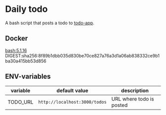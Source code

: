 # Daily todo
A bash script that posts a todo to [todo-app](../todo-app/).

## Docker
[bash:5.1.16](https://hub.docker.com/layers/bash/library/bash/5.1.16/images/sha256-8f89b1dbb035d830be70ce827a76a3d1a06ab838332ce9b1ba30a415bb53d856?context=explore)
DIGEST:sha256:8f89b1dbb035d830be70ce827a76a3d1a06ab838332ce9b1ba30a415bb53d856

## ENV-variables
| variable | default value                | description              |
| -------- | ---------------------------- | ------------------------ |
| TODO_URL | `http://localhost:3000/todos` | URL where todo is posted |
